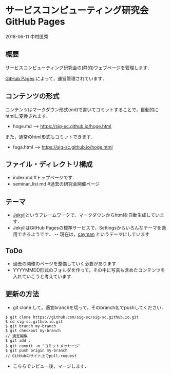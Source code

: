 # サービスコンピューティング研究会 GitHub Pages
2018-06-11 中村匡秀

## 概要

サービスコンピューティング研究会の(静的)ウェブページを管理します．

[GitHub Pages](https://pages.github.com/) によって，運営管理されています．

## コンテンツの形式
コンテンツはマークダウン形式(md)で書いてコミットすることで，自動的にhtmlに変換されます．
- hoge.md --> https://sig-sc.github.io/hoge.html

また，通常のhtml形式もコミットできます．
- fuga.html --> https://sig-sc.github.io/hoge.html

## ファイル・ディレクトリ構成
- index.md   #トップページです．
- seminar_list.md #過去の研究会開催ページ

## テーマ
- [Jekyll](https://jekyllrb.com/)というフレームワークで，マークダウンからhtmlを自動生成しています．
- JekyllはGitHub Pagesの標準サービスで，Settingsからいろんなテーマを適用できるようです．
-- 現在は，[cayman](https://github.com/pages-themes/cayman) というテーマにしています

## ToDo
- 過去の開催のページを整備していく必要があります
- YYYYMMDD形式のフォルダを作って，その中に写真も含めたコンテンツを入れていこうと考えています．

## 更新の方法
- git clone して，適宜branchを切って，そのbranch名でpushしてください．

```
$ git clone https://github.com/sig-sc/sig-sc.github.io.git
$ cd sig-sc.github.io.git
$ git branch my-branch
$ git checkout my-branch
// 適宜編集
$ git add .
$ git commit -m 'コミットメッセージ'
$ git push origin my-branch
// GitHubのサイト上でpull-request 
```

- こちらでレビュー後，マージします．




